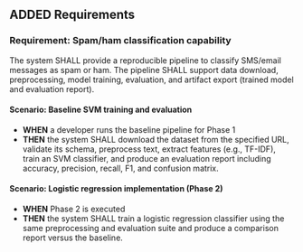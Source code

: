 ## ADDED Requirements
### Requirement: Spam/ham classification capability
The system SHALL provide a reproducible pipeline to classify SMS/email messages as spam or ham. The pipeline SHALL support data download, preprocessing, model training, evaluation, and artifact export (trained model and evaluation report).

#### Scenario: Baseline SVM training and evaluation
- **WHEN** a developer runs the baseline pipeline for Phase 1
- **THEN** the system SHALL download the dataset from the specified URL, validate its schema, preprocess text, extract features (e.g., TF-IDF), train an SVM classifier, and produce an evaluation report including accuracy, precision, recall, F1, and confusion matrix.

#### Scenario: Logistic regression implementation (Phase 2)
- **WHEN** Phase 2 is executed
- **THEN** the system SHALL train a logistic regression classifier using the same preprocessing and evaluation suite and produce a comparison report versus the baseline.
